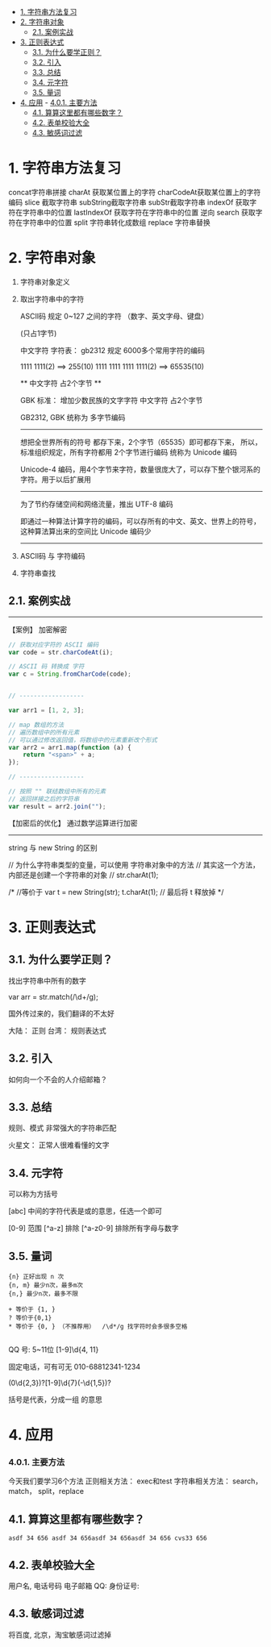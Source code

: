 <!-- TOC -->

- [1. 字符串方法复习](#1-字符串方法复习)
- [2. 字符串对象](#2-字符串对象)
    - [2.1. 案例实战](#21-案例实战)
- [3. 正则表达式](#3-正则表达式)
    - [3.1. 为什么要学正则？](#31-为什么要学正则)
    - [3.2. 引入](#32-引入)
    - [3.3. 总结](#33-总结)
    - [3.4. 元字符](#34-元字符)
    - [3.5. 量词](#35-量词)
- [4. 应用](#4-应用)
        - [4.0.1. 主要方法](#401-主要方法)
    - [4.1. 算算这里都有哪些数字？](#41-算算这里都有哪些数字)
    - [4.2. 表单校验大全](#42-表单校验大全)
    - [4.3. 敏感词过滤](#43-敏感词过滤)

<!-- /TOC -->

# 1. 字符串方法复习

concat字符串拼接
charAt 获取某位置上的字符
charCodeAt获取某位置上的字符编码
slice 截取字符串
subString截取字符串
subStr截取字符串
indexOf 获取字符在字符串中的位置
lastIndexOf 获取字符在字符串中的位置 逆向
search 获取字符在字符串中的位置
split 字符串转化成数组
replace 字符串替换 



# 2. 字符串对象

1. 字符串对象定义
2. 取出字符串中的字符

    ASCII码 规定 0~127 之间的字符 
    （数字、英文字母、键盘）

    (只占1字节)

    中文字符
    字符表： 
    gb2312 规定 6000多个常用字符的编码

    1111 1111(2) ==> 255(10)
    1111 1111 1111 1111(2) ==> 65535(10) 

    ** 中文字符 占2个字节 **

    GBK 标准： 增加少数民族的文字字符
    中文字符 占2个字节

    GB2312, GBK 统称为 多字节编码


    ---------
    想把全世界所有的符号 都存下来，2个字节（65535）即可都存下来，
    所以，标准组织规定，所有字符都用 2个字节进行编码 
    统称为 Unicode 编码

    Unicode-4 编码，用4个字节来字符，数量很庞大了，可以存下整个银河系的字符。用于以后扩展用


    ---------
    为了节约存储空间和网络流量，推出 UTF-8 编码

    即通过一种算法计算字符的编码，可以存所有的中文、英文、世界上的符号，这种算法算出来的空间比 Unicode 编码少

    ---------

3. ASCII码 与 字符编码
4. 字符串查找

## 2.1. 案例实战

---------
【案例】 加密解密

```js
// 获取对应字符的 ASCII 编码
var code = str.charCodeAt(i);

// ASCII 码 转换成 字符
var c = String.fromCharCode(code);


// ------------------

var arr1 = [1, 2, 3];

// map 数组的方法
// 遍历数组中的所有元素
// 可以通过修改返回值，将数组中的元素重新改个形式
var arr2 = arr1.map(function (a) {
    return "<span>" + a;
});

// ------------------

// 按照 "" 联结数组中所有的元素
// 返回拼接之后的字符串
var result = arr2.join("");

```


【加密后的优化】
通过数学运算进行加密


---------
string 与 new String 的区别

// 为什么字符串类型的变量，可以使用 字符串对象中的方法
// 其实这一个方法，内部还是创建一个字符串的对象
// str.charAt(1);

/*
//等价于
var t = new String(str);
t.charAt(1);
// 最后将 t 释放掉
*/



# 3. 正则表达式

## 3.1. 为什么要学正则？

找出字符串中所有的数字

var arr = str.match(/\d+/g);

国外传过来的，我们翻译的不太好


大陆： 正则
台湾： 规则表达式

## 3.2. 引入

如何向一个不会的人介绍邮箱？

## 3.3. 总结
规则、模式
非常强大的字符串匹配

火星文： 正常人很难看懂的文字



## 3.4. 元字符

可以称为方括号

[abc] 中间的字符代表是或的意思，任选一个即可

[0-9] 范围
[^a-z] 排除
[^a-z0-9] 排除所有字母与数字


## 3.5. 量词


```
{n} 正好出现 n 次
{n, m} 最少n次，最多m次
{n,} 最少n次，最多不限

+ 等价于 {1, }
? 等价于{0,1}
* 等价于 {0, } （不推荐用）  /\d*/g 找字符时会多很多空格


```

QQ 号: 5~11位
[1-9]\d{4, 11}


固定电话，可有可无 
010-68812341-1234

(0\d{2,3})?[1-9]\d{7}(-\d{1,5})?

括号是代表，分成一组 的意思

# 4. 应用


### 4.0.1. 主要方法

今天我们要学习6个方法
正则相关方法： exec和test
字符串相关方法： search， match， split，replace


## 4.1. 算算这里都有哪些数字？

```
asdf 34 656 asdf 34 656asdf 34 656asdf 34 656 cvs33 656
```


## 4.2. 表单校验大全

用户名, 
电话号码 
电子邮箱 
QQ: 
身份证号: 

## 4.3. 敏感词过滤

将百度, 北京，淘宝敏感词过滤掉